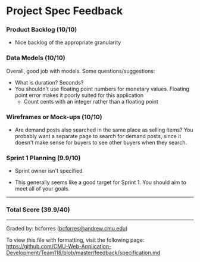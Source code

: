 Project Spec Feedback
=====================

### Product Backlog (10/10)
+ Nice backlog of the appropriate granularity

### Data Models (10/10)
Overall, good job with models. Some questions/suggestions:
+ What is duration? Seconds?
+ You shouldn't use floating point numbers for monetary values. Floating point
    error makes it poorly suited for this application
    - Count cents with an integer rather than a floating point

### Wireframes or Mock-ups (10/10)
+ Are demand posts also searched in the same place as selling items? You
    probably want a separate page to search for demand posts, since it doesn't
    make sense for buyers to see other buyers when they search.

### Sprint 1 Planning (9.9/10)
+ Sprint owner isn't specified

+ This generally seems like a good target for Sprint 1. You should aim to meet
    all of your goals.

---

### Total Score (39.9/40)

---

Graded by: bcforres (bcforres@andrew.cmu.edu)

To view this file with formatting, visit the following page:
https://github.com/CMU-Web-Application-Development/Team118/blob/master/feedback/specification.md
